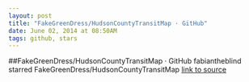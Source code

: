```yaml
---
layout: post
title: "FakeGreenDress/HudsonCountyTransitMap · GitHub"
date: June 02, 2014 at 08:50AM
tags: github, stars
---
```

##FakeGreenDress/HudsonCountyTransitMap · GitHub
fabiantheblind starred FakeGreenDress/HudsonCountyTransitMap
[link to source](http://ift.tt/1hqLeyk) 
